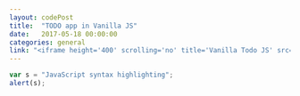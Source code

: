 ```yaml
---
layout: codePost
title:  "TODO app in Vanilla JS"
date:   2017-05-18 00:00:00
categories: general
link: "<iframe height='400' scrolling='no' title='Vanilla Todo JS' src='//codepen.io/SrSandeepKumar/embed/gWddwr/?height=265&theme-id=0&default-tab=js,result&embed-version=2' frameborder='no' allowtransparency='true' allowfullscreen='true' style='width: 100%;'> See the Pen <a href='http://codepen.io/SrSandeepKumar/pen/gWddwr/'> Vanilla Todo JS</a> by Sandeep Kumar H R (<a href='http://codepen.io/SrSandeepKumar'>@SrSandeepKumar</a>) on <a href='http://codepen.io'>CodePen</a>. </iframe>"
---
```


```javascript
var s = "JavaScript syntax highlighting";
alert(s);
```

